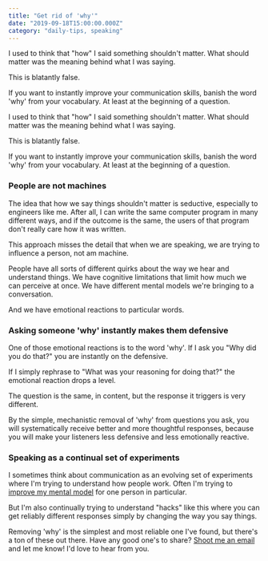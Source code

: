 ```yaml
---
title: "Get rid of 'why'"
date: "2019-09-18T15:00:00.000Z"
category: "daily-tips, speaking"
---
```


I used to think that "how" I said something shouldn't matter. What should matter was the meaning behind what I was saying.

This is blatantly false.

If you want to instantly improve your communication skills, banish the word 'why' from your vocabulary. At least at the beginning of a question.

<!-- more -->

I used to think that "how" I said something shouldn't matter. What should matter was the meaning behind what I was saying.

This is blatantly false.

If you want to instantly improve your communication skills, banish the word 'why' from your vocabulary. At least at the beginning of a question.

### People are not machines

The idea that how we say things shouldn't matter is seductive, especially to engineers like me. After all, I can write the same computer program in many different ways, and if the outcome is the same, the users of that program don't really care how it was written.

This approach misses the detail that when we are speaking, we are trying to influence a person, not am machine. 

People have all sorts of different quirks about the way we hear and understand things. We have cognitive limitations that limit how much we can perceive at once. We have different mental models we're bringing to a conversation.

And we have emotional reactions to particular words.

### Asking someone 'why' instantly makes them defensive

One of those emotional reactions is to the word 'why'. If I ask you "Why did you do that?" you are instantly on the defensive.

If I simply rephrase to "What was your reasoning for doing that?" the emotional reaction drops a level.

The question is the same, in content, but the response it triggers is very different.

By the simple, mechanistic removal of 'why' from questions you ask, you will systematically receive better and more thoughtful responses, because you will make your listeners less defensive and less emotionally reactive.

### Speaking as a continual set of experiments

I sometimes think about communication as an evolving set of experiments where I'm trying to understand how people work. Often I'm trying to [improve my mental model](https://www.speakwritelisten.com/blog/9-17-mental-models-make-better-questions) for one person in particular.

But I'm also continually trying to understand "hacks" like this where you can get reliably different responses simply by changing the way you say things. 

Removing 'why' is the simplest and most reliable one I've found, but there's a ton of these out there. Have any good one's to share? [Shoot me an email](mailto:kball@speakwritelisten.com) and let me know! I'd love to hear from you.
